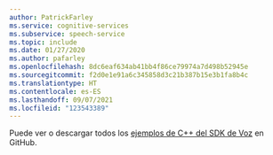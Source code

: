 ```yaml
---
author: PatrickFarley
ms.service: cognitive-services
ms.subservice: speech-service
ms.topic: include
ms.date: 01/27/2020
ms.author: pafarley
ms.openlocfilehash: 8dc6eaf634ab41bb4f86ce79974a7d498b52945e
ms.sourcegitcommit: f2d0e1e91a6c345858d3c21b387b15e3b1fa8b4c
ms.translationtype: HT
ms.contentlocale: es-ES
ms.lasthandoff: 09/07/2021
ms.locfileid: "123543389"
---
```

Puede ver o descargar todos los <a href="https://aka.ms/speech/github-cpp">ejemplos de C++ del SDK de Voz</a> en GitHub. 
